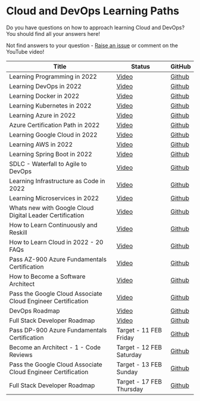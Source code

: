 # Cloud and DevOps Learning Paths

Do you have questions on how to approach learning Cloud and DevOps? You should find all your answers here!

Not find answers to your question - [Raise an issue](https://github.com/in28minutes/learning-paths-cloud-and-devops/issues) or comment on the YouTube video!

| Title  | Status |  GitHub|
| ------------- | ------------- | ------------- |
| Learning Programming in 2022  | [Video](https://www.youtube.com/watch?v=iR-_id4BN1k) | [Github](https://github.com/in28minutes/learning-paths-cloud-and-devops/blob/main/programming/learn-programming.md)|
| Learning DevOps in 2022  | [Video](https://youtu.be/OrJ7_3kkYT8) | [Github](https://github.com/in28minutes/learning-paths-cloud-and-devops/blob/main/devops/learning-devops.md)|
| Learning Docker in 2022 | [Video](https://youtu.be/cJriFzEo1i8) |  [Github](https://github.com/in28minutes/learning-paths-cloud-and-devops/blob/main/devops/learning-docker.md)|
| Learning Kubernetes in 2022 | [Video](https://youtu.be/6h3ka_qHCrk) |  [Github](https://github.com/in28minutes/learning-paths-cloud-and-devops/blob/main/devops/learning-kubernetes.md)|
| Learning Azure in 2022 | [Video](https://youtu.be/c7SJCg87Ywo) |  [Github](https://github.com/in28minutes/learning-paths-cloud-and-devops/blob/main/azure/learning-azure.md)|
| Azure Certification Path in 2022 | [Video](https://youtu.be/n8c3FWkr8jA) |  [Github](https://github.com/in28minutes/learning-paths-cloud-and-devops/blob/main/azure/azure-certifications-path.md)|
|Learning Google Cloud in 2022 | [Video](https://youtu.be/CPzoyGCAGYs)|  [Github](https://github.com/in28minutes/learning-paths-cloud-and-devops/blob/main/google-cloud/learning-google-cloud.md)|
|Learning AWS in 2022| [Video](https://youtu.be/rq8qvAs27rg) |  [Github](https://github.com/in28minutes/learning-paths-cloud-and-devops/blob/main/aws/learning-aws.md)|
|Learning Spring Boot in 2022| [Video](https://youtu.be/YNEUMmtO_6k) |[Github](https://github.com/in28minutes/learning-paths-cloud-and-devops/blob/main/spring-boot/learning-spring-boot.md)|
|SDLC - Waterfall to Agile to DevOps | [Video](https://youtu.be/hnk006-Vw9g) |[Github](https://github.com/in28minutes/learning-paths-cloud-and-devops/blob/main/sdlc-agile.md)|
|Learning Infrastructure as Code in 2022|[Video](https://youtu.be/d_FFwManbuU)|[Github](https://github.com/in28minutes/learning-paths-cloud-and-devops/blob/main/devops/learning-infrastructure-as-code.md)|
|Learning Microservices in 2022|[Video](https://youtu.be/6f6zHWgM4WE)|[Github](https://github.com/in28minutes/learning-paths-cloud-and-devops/blob/main/architectures/learning-microservices.md)|
|Whats new with Google Cloud Digital Leader Certification|[Video](https://youtu.be/I0JGpyBk_7w)|[Github](https://github.com/in28minutes/learning-paths-cloud-and-devops/blob/main/google-cloud/whats-new-cloud-digital-leader.md)|
|How to Learn Continuously and Reskill|[Video](https://youtu.be/DvkMj1ArOKY)|[Github](https://github.com/in28minutes/learning-paths-cloud-and-devops/blob/main/general/how-to-continuously-learn.md)|
|How to Learn Cloud in 2022 - 20 FAQs |[Video](https://youtu.be/WSjaBnOWQ40)|[Github](https://github.com/in28minutes/learning-paths-cloud-and-devops/blob/main/general/learning-cloud-faqs.md)|
|Pass AZ-900 Azure Fundamentals Certification|[Video](https://youtu.be/yFJjQMjP2eI)|[Github](https://github.com/in28minutes/learning-paths-cloud-and-devops/blob/main/azure/AZ-900.md)|
|How to Become a Software Architect|[Video](https://www.youtube.com/watch?v=tA447bc9Q8c)|[Github](https://github.com/in28minutes/learning-paths-cloud-and-devops/blob/main/programming/how-to-become-a-software-architect.md)|
|Pass the Google Cloud Associate Cloud Engineer Certification |[Video](https://youtu.be/7RW6JvkvYwA)|[Github](https://github.com/in28minutes/learning-paths-cloud-and-devops/blob/main/google-cloud/ace-certiification.md)|
|DevOps Roadmap|[Video](https://youtu.be/YzhuQJJov1A)|[Github](https://github.com/in28minutes/learning-paths-cloud-and-devops/blob/main/devops/devops-roadmap.md)|
|Full Stack Developer Roadmap|[Video](https://youtu.be/7VM9iSrmYnU)|[Github](https://github.com/in28minutes/learning-paths-cloud-and-devops/blob/main/general/how-to-become-full-stack-developer.md)|
|Pass DP-900 Azure Fundamentals Certification|Target - 11 FEB Friday|[Github](https://github.com/in28minutes/learning-paths-cloud-and-devops/blob/main/azure/DP-900.md)|
|Become an Architect - 1 - Code Reviews|Target - 12 FEB Saturday|[Github](https://github.com/in28minutes/learning-paths-cloud-and-devops/blob/main/architect/code-reviews.md)|
|Pass the Google Cloud Associate Cloud Engineer Certification |Target - 13 FEB Sunday|[Github](https://github.com/in28minutes/learning-paths-cloud-and-devops/blob/main/google-cloud/pca-certiification.md)|
|Full Stack Developer Roadmap|Target - 17 FEB Thursday|[Github](https://github.com/in28minutes/learning-paths-cloud-and-devops/blob/main/general/how-to-become-front-end-developer.md)|
